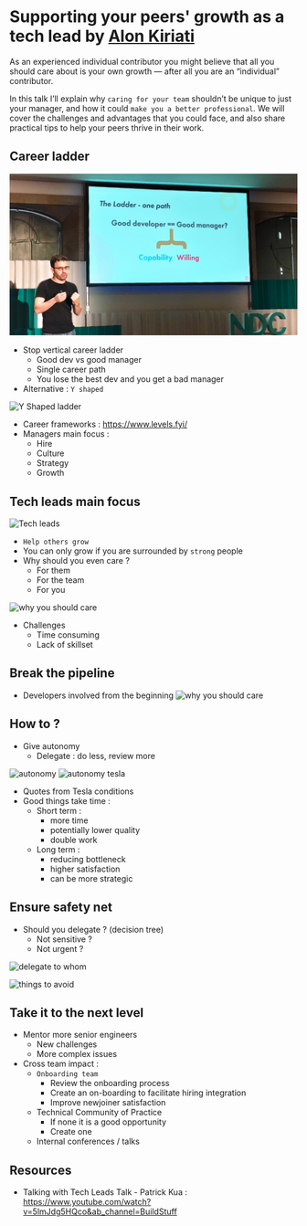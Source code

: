 # Supporting your peers' growth as a tech lead by [Alon Kiriati](https://twitter.com/akiriati)
As an experienced individual contributor you might believe that all you should care about is your own growth — after all you are an “individual” contributor.

In this talk I’ll explain why `caring for your team` shouldn’t be unique to just your manager, and how it could `make you a better professional`.
We will cover the challenges and advantages that you could face, and also share practical tips to help your peers thrive in their work.

## Career ladder
![Ladder one path](img/supporting-your-peers-growth/ladder-one-path.jpg)
- Stop vertical career ladder
    - Good dev vs good manager
    - Single career path
    - You lose the best dev and you get a bad manager
- Alternative : `Y shaped`

![Y Shaped ladder](img/supporting-your-peers-growth/1.png)

- Career frameworks : https://www.levels.fyi/
- Managers main focus : 
    - Hire
    - Culture
    - Strategy
    - Growth

## Tech leads main focus
![Tech leads](img/supporting-your-peers-growth/2.png)
- `Help others grow`
- You can only grow if you are surrounded by `strong` people
- Why should you even care ?
    - For them
    - For the team
    - For you

![why you should care](img/supporting-your-peers-growth/3.png)

- Challenges
    - Time consuming
	- Lack of skillset

## Break the pipeline
- Developers involved from the beginning
![why you should care](img/supporting-your-peers-growth/4.png)

## How to ?
- Give autonomy
    - Delegate : do less, review more

![autonomy](img/supporting-your-peers-growth/5.png)
![autonomy tesla](img/supporting-your-peers-growth/6.png)
- Quotes from Tesla conditions
- Good things take time :
    - Short term : 
        - more time
        - potentially lower quality
        - double work
    - Long term : 
        - reducing bottleneck
        - higher satisfaction
        - can be more strategic 
    
## Ensure safety net
- Should you delegate ? (decision tree)
    - Not sensitive ?
    - Not urgent ?

![delegate to whom](img/supporting-your-peers-growth/7.png)

![things to avoid](img/supporting-your-peers-growth/8.png)

## Take it to the next level
- Mentor more senior engineers
    - New challenges
    - More complex issues
- Cross team impact :
    - `Onboarding team`
        - Review the onboarding process
        - Create an on-boarding to facilitate hiring integration
        - Improve newjoiner satisfaction
    - Technical Community of Practice
        - If none it is a good opportunity
        - Create one
    - Internal conferences / talks

## Resources
- Talking with Tech Leads Talk - Patrick Kua : https://www.youtube.com/watch?v=5lmJdg5HQco&ab_channel=BuildStuff